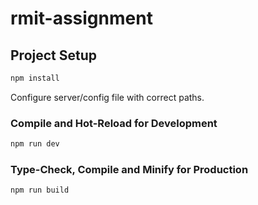 # rmit-assignment

## Project Setup

```sh
npm install
```

Configure server/config file with correct paths.

### Compile and Hot-Reload for Development

```sh
npm run dev
```

### Type-Check, Compile and Minify for Production

```sh
npm run build
```